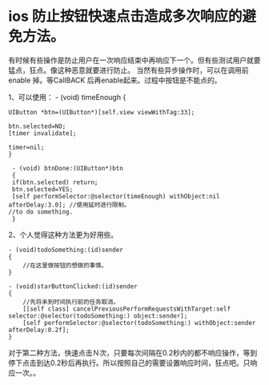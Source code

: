 # ios 防止按钮快速点击造成多次响应的避免方法。


有时候有些操作是防止用户在一次响应结束中再响应下一个。但有些测试用户就要猛点，狂点。像这种恶意就要进行防止。
当然有些异步操作时，可以在调用前enable 掉。等CallBACK 后再enable起来。过程中按钮是不能点的。

1、可以使用：
	- (void) timeEnough
	{
	 
	UIButton *btn=(UIButton*)[self.view viewWithTag:33];
	 
	btn.selected=NO; 
	[timer invalidate];
	 
	timer=nil; 
	}

	 - (void) btnDone:(UIButton*)btn
	 {
	 if(btn.selected) return;
	 btn.selected=YES;
	 [self performSelector:@selector(timeEnough) withObject:nil afterDelay:3.0]; //使用延时进行限制。
	//to do something.
	 }

2、个人觉得这种方法更为好用些。

	- (void)todoSomething:(id)sender
	{
	    //在这里做按钮的想做的事情。
	}
	
	- (void)starButtonClicked:(id)sender
	{
	    //先将未到时间执行前的任务取消。
	    [[self class] cancelPreviousPerformRequestsWithTarget:self selector:@selector(todoSomething:) object:sender];
	    [self performSelector:@selector(todoSomething:) withObject:sender afterDelay:0.2f];
	}

对于第二种方法，快速点击Ｎ次，只要每次间隔在0.2秒内的都不响应操作，等到停下点击到达0.2秒后再执行。所以按照自己的需要设置响应时间，狂点吧。只响应一次。。